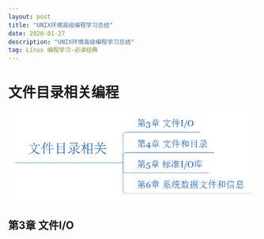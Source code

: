 ```yaml
---
layout: post
title: "UNIX环境高级编程学习总结"
date: 2020-01-27
description: "UNIX环境高级编程学习总结"
tag: Linux 编程学习-必读经典
---  
```

# 文件目录相关编程 

![](/images/posts/Snipaste_2020-01-27_16-25-52.png)
## 第3章 文件I/O  
